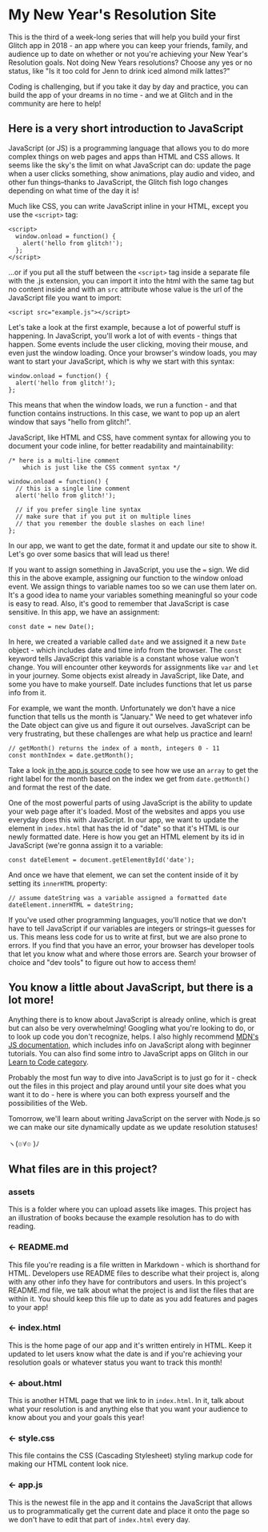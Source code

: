 # My New Year's Resolution Site

This is the third of a week-long series that will help you build your first Glitch app in 2018 - an app where you can keep your friends, family, and audience up to date on whether or not you're achieving your New Year's Resolution goals. Not doing New Years resolutions? Choose any yes or no status, like "Is it too cold for Jenn to drink iced almond milk lattes?" 

Coding is challenging, but if you take it day by day and practice, you can build the app of your dreams in no time - and we at Glitch and in the community are here to help!

## Here is a very short introduction to JavaScript

JavaScript (or JS) is a programming language that allows you to do more complex things on web pages and apps than HTML and CSS allows. It seems like the sky's the limit on what JavaScript can do: update the page when a user clicks something, show animations, play audio and video, and other fun things–thanks to JavaScript, the Glitch fish logo changes depending on what time of the day it is!

Much like CSS, you can write JavaScript inline in your HTML, except you use the `<script>` tag:

```
<script>
  window.onload = function() {
    alert('hello from glitch!');
  };
</script>
```

...or if you put all the stuff between the `<script>` tag inside a separate file with the .js extension, you can import it into the html with the same tag but no content inside and with an `src` attribute whose value is the url of the JavaScript file you want to import:

```
<script src="example.js"></script>
```

Let's take a look at the first example, because a lot of powerful stuff is happening. In JavaScript, you'll work a lot of with events - things that happen. Some events include the user clicking, moving their mouse, and even just the window loading. Once your browser's window loads, you may want to start your JavaScript, which is why we start with this syntax:

```
window.onload = function() {
  alert('hello from glitch!');
};
```

This means that when the window loads, we run a function - and that function contains instructions. In this case, we want to pop up an alert window that says "hello from glitch!".

JavaScript, like HTML and CSS, have comment syntax for allowing you to document your code inline, for better readability and maintainability:

```
/* here is a multi-line comment 
    which is just like the CSS comment syntax */
    
window.onload = function() {
  // this is a single line comment
  alert('hello from glitch!');
  
  // if you prefer single line syntax
  // make sure that if you put it on multiple lines
  // that you remember the double slashes on each line!
};
```

In our app, we want to get the date, format it and update our site to show it. Let's go over some basics that will lead us there!

If you want to assign something in JavaScript, you use the `=` sign. We did this in the above example, assigning our function to the window onload event. We assign things to variable names too so we can use them later on. It's a good idea to name your variables something meaningful so your code is easy to read. Also, it's good to remember that JavaScript is case sensitive. In this app, we have an assignment:

```
const date = new Date();
```

In here, we created a variable called `date` and we assigned it a new `Date` object - which includes date and time info from the browser. The `const` keyword tells JavaScript this variable is a constant whose value won't change. You will encounter other keywords for assignments like `var` and `let` in your journey. Some objects exist already in JavaScript, like Date, and some you have to make yourself. Date includes functions that let us parse info from it. 

For example, we want the month. Unfortunately we don't have a nice function that tells us the month is "January." We need to get whatever info the Date object can give us and figure it out ourselves. JavaScript can be very frustrating, but these challenges are what help us practice and learn!

```
// getMonth() returns the index of a month, integers 0 - 11
const monthIndex = date.getMonth();
```

Take a look [in the app.js source code](https://glitch.com/edit/#!/first-app-js?path=app.js:21:1) to see how we use an `array` to get the right label for the month based on the index we get from `date.getMonth()` and format the rest of the date.

One of the most powerful parts of using JavaScript is the ability to update your web page after it's loaded. Most of the websites and apps you use everyday does this with JavaScript. In our app, we want to update the element in `index.html` that has the id of "date" so that it's HTML is our newly formatted date. Here is how you get an HTML element by its id in JavaScript (we're gonna assign it to a variable:

```
const dateElement = document.getElementById('date');
```

And once we have that element, we can set the content inside of it by setting its `innerHTML` property:

```
// assume dateString was a variable assigned a formatted date
dateElement.innerHTML = dateString;
```

If you've used other programming languages, you'll notice that we don't have to tell JavaScript if our variables are integers or strings–it guesses for us. This means less code for us to write at first, but we are also prone to errors. If you find that you have an error, your browser has developer tools that let you know what and where those errors are. Search your browser of choice and "dev tools" to figure out how to access them!


## You know a little about JavaScript, but there is a lot more!

Anything there is to know about JavaScript is already online, which is great but can also be very overwhelming! Googling what you're looking to do, or to look up code you don't recognize, helps. I also highly recommend [MDN's JS documentation](https://developer.mozilla.org/en-US/docs/Web/JavaScript), which includes info on JavaScript along with beginner tutorials. You can also find some intro to JavaScript apps on Glitch in our [Learn to Code category](https://glitch.com/learn-to-code).

Probably the most fun way to dive into JavaScript is to just go for it - check out the files in this project and play around until your site does what you want it to do - here is where you can both express yourself and the possibilities of the Web.

Tomorrow, we'll learn about writing JavaScript on the server with Node.js so we can make our site dynamically update as we update resolution statuses!


ヽ(๏∀๏ )ﾉ

## What files are in this project?

### assets

This is a folder where you can upload assets like images. This project has an illustration of books because the example resolution has to do with reading.

### ← README.md

This file you're reading is a file written in Markdown - which is shorthand for HTML. Developers use README files to describe what their project is, along with any other info they have for contributors and users. In this project's README.md file, we talk about what the project is and list the files that are within it. You should keep this file up to date as you add features and pages to your app!

### ← index.html

This is the home page of our app and it's written entirely in HTML. Keep it updated to let users know what the date is and if you're achieving your resolution goals or whatever status you want to track this month!

### ← about.html

This is another HTML page that we link to in `index.html`. In it, talk about what your resolution is and anything else that you want your audience to know about you and your goals this year!

### ← style.css

This file contains the CSS (Cascading Stylesheet) styling markup code for making our HTML content look nice.

### ← app.js

This is the newest file in the app and it contains the JavaScript that allows us to programmatically get the current date and place it onto the page so we don't have to edit that part of `index.html` every day.